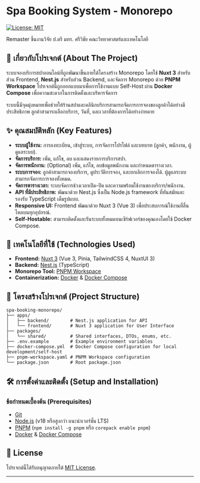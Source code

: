 # Spa Booking System - Monorepo

[![License: MIT](https://img.shields.io/badge/License-MIT-yellow.svg)](https://opensource.org/licenses/MIT)

Remaster ชิ้นงานวิจัย ป.ตรี มทร. ศรีวิชัย คณะวิทยาศาสตร์และเทคโนโลยี

## 🎯 เกี่ยวกับโปรเจกต์ (About The Project)

ระบบจองบริการสปาออนไลน์ที่ถูกพัฒนาขึ้นภายใต้โครงสร้าง Monorepo โดยใช้ **Nuxt 3** สำหรับส่วน Frontend, **Nest.js** สำหรับส่วน Backend, และจัดการ Monorepo ด้วย **PNPM Workspace** โปรเจกต์นี้ถูกออกแบบมาเพื่อการใช้งานแบบ Self-Host ผ่าน **Docker Compose** เพื่อความสะดวกในการติดตั้งและบริหารจัดการ

ระบบนี้มีจุดมุ่งหมายเพื่อช่วยให้ร้านสปาและคลินิกบริการสามารถจัดการการจองของลูกค้าได้อย่างมีประสิทธิภาพ ลูกค้าสามารถเลือกบริการ, วันที่, และเวลาที่ต้องการได้อย่างง่ายดาย

## ✨ คุณสมบัติหลัก (Key Features)

*   **ระบบผู้ใช้งาน:** การลงทะเบียน, เข้าสู่ระบบ, การจัดการโปรไฟล์ และบทบาท (ลูกค้า, พนักงาน, ผู้ดูแลระบบ).
*   **จัดการบริการ:** เพิ่ม, แก้ไข, ลบ และแสดงรายการบริการสปา.
*   **จัดการพนักงาน:** (Optional) เพิ่ม, แก้ไข, ลบข้อมูลพนักงาน และกำหนดตารางเวลา.
*   **ระบบการจอง:** ลูกค้าสามารถจองบริการ, ดูประวัติการจอง, และยกเลิกการจองได้. ผู้ดูแลระบบสามารถจัดการการจองทั้งหมด.
*   **จัดการตารางเวลา:** ระบบจัดการช่วงเวลาเปิด-ปิด และความพร้อมใช้งานของบริการ/พนักงาน.
*   **API ที่มีประสิทธิภาพ:** พัฒนาด้วย Nest.js ซึ่งเป็น Node.js framework ที่ทันสมัยและรองรับ TypeScript เต็มรูปแบบ.
*   **Responsive UI:** Frontend พัฒนาด้วย Nuxt 3 (Vue 3) เพื่อประสบการณ์ใช้งานที่ลื่นไหลบนทุกอุปกรณ์.
*   **Self-Hostable:** สามารถติดตั้งและรันระบบทั้งหมดบนเซิร์ฟเวอร์ของคุณเองโดยใช้ Docker Compose.

## 🚀 เทคโนโลยีที่ใช้ (Technologies Used)

*   **Frontend:** [Nuxt 3](https://nuxt.com/) (Vue 3, Pinia, TailwindCSS 4, NuxtUI 3)
*   **Backend:** [Nest.js](https://nestjs.com/) (TypeScript)
*   **Monorepo Tool:** [PNPM Workspace](https://pnpm.io/workspaces)
*   **Containerization:** [Docker](https://www.docker.com/) & [Docker Compose](https://docs.docker.com/compose/)

## 📁 โครงสร้างโปรเจกต์ (Project Structure)

```
spa-booking-monorepo/
├── apps/
│   ├── backend/        # Nest.js application for API
│   └── frontend/       # Nuxt 3 application for User Interface
├── packages/
│   └── shared/         # Shared interfaces, DTOs, enums, etc.
├── .env.example        # Example environment variables
├── docker-compose.yml  # Docker Compose configuration for local development/self-host
├── pnpm-workspace.yaml # PNPM Workspace configuration
└── package.json        # Root package.json
```

## 🛠️ การตั้งค่าและติดตั้ง (Setup and Installation)

### ข้อกำหนดเบื้องต้น (Prerequisites)

*   [Git](https://git-scm.com/downloads)
*   [Node.js](https://nodejs.org/en/download/) (v18 หรือสูงกว่า แนะนำเวอร์ชั่น LTS)
*   [PNPM](https://pnpm.io/installation) (`npm install -g pnpm` หรือ `corepack enable pnpm`)
*   [Docker](https://docs.docker.com/get-docker/) & [Docker Compose](https://docs.docker.com/compose/install/)

## 📜 License

โปรเจกต์นี้ได้รับอนุญาตภายใต้ [MIT License](LICENSE).

---